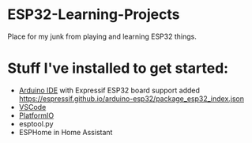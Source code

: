 # ESP32-Learning-Projects

Place for my junk from playing and learning ESP32 things.  

# Stuff I've installed to get started:  

- [Arduino IDE](https://www.arduino.cc/en/software) with Expressif ESP32 board support added https://espressif.github.io/arduino-esp32/package_esp32_index.json
- [VSCode](https://code.visualstudio.com/)
- [PlatformIO](https://platformio.org/install/ide?install=vscode)
- esptool.py 
- ESPHome in Home Assistant




